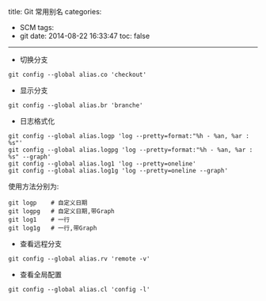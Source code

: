 title: Git 常用别名
categories:
  - SCM
tags:
  - git
date: 2014-08-22 16:33:47
toc: false
---

- 切换分支

```
git config --global alias.co 'checkout'
```

- 显示分支

```
git config --global alias.br 'branche'
```

- 日志格式化

```
git config --global alias.logp 'log --pretty=format:"%h - %an, %ar : %s"'
git config --global alias.logpg 'log --pretty=format:"%h - %an, %ar : %s" --graph'
git config --global alias.log1 'log --pretty=oneline'
git config --global alias.log1g 'log --pretty=oneline --graph'
```

使用方法分别为:

```
git logp    # 自定义日期
git logpg   # 自定义日期,带Graph
git log1    # 一行
git log1g   # 一行,带Graph
```

- 查看远程分支

```
git config --global alias.rv 'remote -v'
```

- 查看全局配置

```
git config --global alias.cl 'config -l'
```
